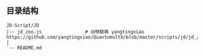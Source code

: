 ##  目录结构
    JD-Script/JD
    |-- jd_zoo.js                # 动物联萌 yangtingxiao https://github.com/yangtingxiao/QuantumultX/blob/master/scripts/jd/jd_zoo.js
    |   
    `-- README.md

